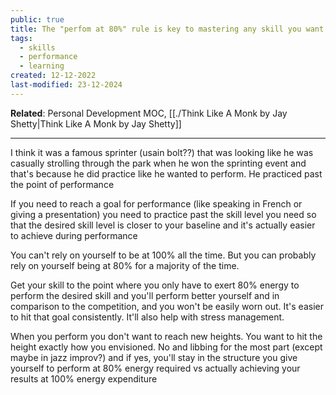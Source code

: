 ```yaml
---
public: true
title: The "perfom at 80%" rule is key to mastering any skill you want
tags:
  - skills
  - performance
  - learning
created: 12-12-2022
last-modified: 23-12-2024
---
```

**Related**: Personal Development MOC, [[./Think Like A Monk by Jay Shetty|Think Like A Monk by Jay Shetty]]

---

I think it was a famous sprinter (usain bolt??) that was looking like he was casually strolling through the park when he won the sprinting event and that's because he did practice like he wanted to perform. He practiced past the point of performance

If you need to reach a goal for performance (like speaking in French or giving a presentation) you need to practice past the skill level you need so that the desired skill level is closer to your baseline and it's actually easier to achieve during performance

You can't rely on yourself to be at 100% all the time. But you can probably rely on yourself being at 80% for a majority of the time. 

Get your skill to the point where you only have to exert 80% energy to perform the desired skill and you'll perform better yourself and in comparison to the competition, and you won't be easily worn out. It's easier to hit that goal consistently. It'll also help with stress management. 

When you perform you don't want to reach new heights. You want to hit the height exactly how you envisioned. No and libbing for the most part (except maybe in jazz improv?) and if yes, you'll stay in the structure you give yourself to perform at 80% energy required vs actually achieving your results at 100% energy expenditure 